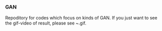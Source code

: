 ### GAN
Repoditory for codes which focus on kinds of GAN.
If you just want to see the gif-video of result, please see ~.gif.
